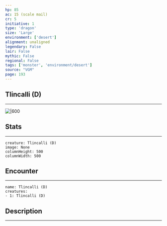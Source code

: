 ```yaml
---
hp: 85
ac: 15 (scale mail)
cr: 5
initiative: 1
type: 'dragon'    
size: 'Large'
environment: ['desert']
alignment: unaligned
legendary: False
lair: False
mythic: False
regional: False
tags: ['monster', 'environment/desert']
source: "VGM"
page: 193
---
```


## Tlincalli (D)
---

![|600](D:/Program%20Files/5e.tools/img/bestiary/VGM/Tlincalli.jpg)

## Stats
---

```statblock
creature: Tlincalli (D)
image: None
columnHeight: 500
columnWidth: 500
```

## Encounter
---

```encounter-table
name: Tlincalli (D)
creatures:
- 1: Tlincalli (D)
```

## Description
---




